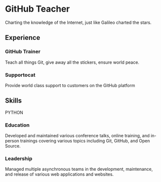 # GitHub Teacher

Charting the knowledge of the Internet, just like Galileo charted the stars.

## Experience

### GitHub Trainer

Teach all things Git, give away all the stickers, ensure world peace.

### Supportocat

Provide world class support to customers on the GitHub platform

## Skills
PYTHON
### Education

Developed and maintained various conference talks, online training, and in-person trainings covering various topics including Git, GitHub, and Open Source.

### Leadership

Managed multiple asynchronous teams in the development, maintenance, and release of various web applications and websites.
